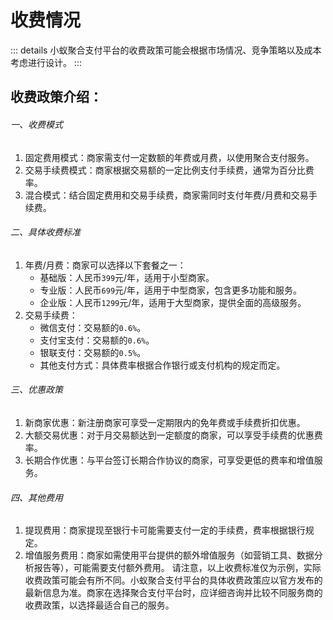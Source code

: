 
# 收费情况


::: details
小蚁聚合支付平台的收费政策可能会根据市场情况、竞争策略以及成本考虑进行设计。
:::
## 收费政策介绍：
###### 一、收费模式
1. 固定费用模式：商家需支付一定数额的年费或月费，以使用聚合支付服务。
2. 交易手续费模式：商家根据交易额的一定比例支付手续费，通常为百分比费率。
3. 混合模式：结合固定费用和交易手续费，商家需同时支付年费/月费和交易手续费。
###### 二、具体收费标准
1. 年费/月费：商家可以选择以下套餐之一：
   - 基础版：人民币`399`元/年，适用于小型商家。
   - 专业版：人民币`699`元/年，适用于中型商家，包含更多功能和服务。
   - 企业版：人民币`1299`元/年，适用于大型商家，提供全面的高级服务。
2. 交易手续费：
   - 微信支付：交易额的`0.6%`。
   - 支付宝支付：交易额的`0.6%`。
   - 银联支付：交易额的`0.5%`。
   - 其他支付方式：具体费率根据合作银行或支付机构的规定而定。
###### 三、优惠政策
1. 新商家优惠：新注册商家可享受一定期限内的免年费或手续费折扣优惠。
2. 大额交易优惠：对于月交易额达到一定额度的商家，可以享受手续费的优惠费率。
3. 长期合作优惠：与平台签订长期合作协议的商家，可享受更低的费率和增值服务。
###### 四、其他费用
1. 提现费用：商家提现至银行卡可能需要支付一定的手续费，费率根据银行规定。
2. 增值服务费用：商家如需使用平台提供的额外增值服务（如营销工具、数据分析报告等），可能需要支付额外费用。
请注意，以上收费标准仅为示例，实际收费政策可能会有所不同。小蚁聚合支付平台的具体收费政策应以官方发布的最新信息为准。商家在选择聚合支付平台时，应详细咨询并比较不同服务商的收费政策，以选择最适合自己的服务。
